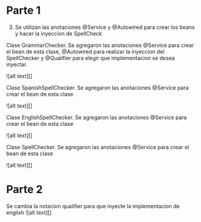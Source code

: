 # Parte 1 

3. Se utilizan las anotaciones @Service y @Autowired para crear los beans y hacer la inyeccion de SpellCheck


Clase GrammarChecker. Se agregaron las anotaciones @Service para crear el bean de esta clase, @Autowired para realizar 
la inyeccion del SpellChecker y @Qualifier para elegir que implementacion se desea inyectar. 

![alt text][]

Clase SpanishSpellChecker. Se agregaron las anotaciones @Service para crear el bean de esta clase

![alt text][]

Clase EnglishSpellChecker. Se agregaron las anotaciones @Service para crear el bean de esta clase

![alt text][]

Clase SpellChecker. Se agregaron las anotaciones @Service para crear el bean de esta clase

![alt text][]

# Parte 2 

Se cambia la notacion qualifier para que inyecte la implementacion de english 
![alt text][]
